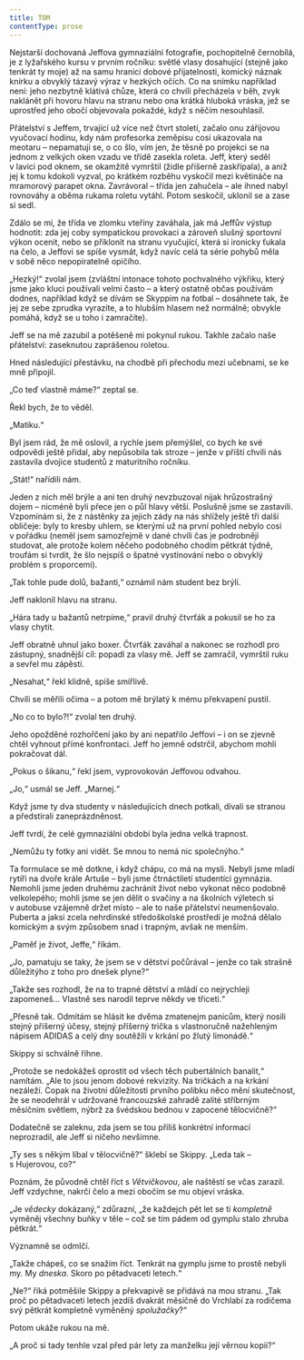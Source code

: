 ```yaml
---
title: TOM
contentType: prose
---
```


  

Nejstarší dochovaná Jeffova gymnaziální fotografie, pochopitelně černobílá, je z lyžařského kursu v prvním ročníku: světlé vlasy dosahující (stejně jako tenkrát ty moje) až na samu hranici dobové přijatelnosti, komický náznak knírku a obvyklý tázavý výraz v hezkých očích. Co na snímku například není: jeho nezbytně klátivá chůze, která co chvíli přecházela v běh, zvyk naklánět při hovoru hlavu na stranu nebo ona krátká hluboká vráska, jež se uprostřed jeho obočí objevovala pokaždé, když s něčím nesouhlasil.

Přátelství s Jeffem, trvající už více než čtvrt století, začalo onu zářijovou vyučovací hodinu, kdy nám profesorka zeměpisu cosi ukazovala na meotaru – nepamatuji se, o co šlo, vím jen, že těsně po projekci se na jednom z velkých oken vzadu ve třídě zasekla roleta. Jeff, který seděl v lavici pod oknem, se okamžitě vymrštil (židle příšerně zaskřípala), a aniž jej k tomu kdokoli vyzval, po krátkém rozběhu vyskočil mezi květináče na mramorový parapet okna. Zavrávoral – třída jen zahučela – ale ihned nabyl rovnováhy a oběma rukama roletu vytáhl. Potom seskočil, uklonil se a zase si sedl.

Zdálo se mi, že třída ve zlomku vteřiny zaváhala, jak má Jeffův výstup hodnotit: zda jej coby sympatickou provokaci a zároveň slušný sportovní výkon ocenit, nebo se přiklonit na stranu vyučující, která si ironicky ťukala na čelo, a Jeffovi se spíše vysmát, když navíc celá ta série pohybů měla v sobě něco nepopiratelně opičího.

„Hezký!“ zvolal jsem (zvláštní intonace tohoto pochvalného výkřiku, který jsme jako kluci používali velmi často – a který ostatně občas používám dodnes, například když se dívám se Skyppim na fotbal – dosáhnete tak, že jej ze sebe zprudka vyrazíte, a to hlubším hlasem než normálně; obvykle pomáhá, když se u toho i zamračíte).

Jeff se na mě zazubil a potěšeně mi pokynul rukou. Takhle začalo naše přátelství: zaseknutou zaprášenou roletou.

  

Hned následující přestávku, na chodbě při přechodu mezi učebnami, se ke mně připojil.

„Co teď vlastně máme?“ zeptal se.

Řekl bych, že to věděl.

„Matiku.“

Byl jsem rád, že mě oslovil, a rychle jsem přemýšlel, co bych ke své odpovědi ještě přidal, aby nepůsobila tak stroze – jenže v příští chvíli nás zastavila dvojice studentů z maturitního ročníku.

„Stát!“ nařídili nám.

Jeden z nich měl brýle a ani ten druhý nevzbuzoval nijak hrůzostrašný dojem – nicméně byli přece jen o půl hlavy větší. Poslušně jsme se zastavili. Vzpomínám si, že z nástěnky za jejich zády na nás shlížely ještě tři další obličeje: byly to kresby uhlem, se kterými už na první pohled nebylo cosi v pořádku (neměl jsem samozřejmě v dané chvíli čas je podrobněji studovat, ale protože kolem něčeho podobného chodím pětkrát týdně, troufám si tvrdit, že šlo nejspíš o špatné vystínování nebo o obvyklý problém s proporcemi).

„Tak tohle pude dolů, bažanti,“ oznámil nám student bez brýlí.

Jeff naklonil hlavu na stranu.

„Hára tady u bažantů netrpíme,“ pravil druhý čtvrťák a pokusil se ho za vlasy chytit.

Jeff obratně uhnul jako boxer. Čtvrťák zaváhal a nakonec se rozhodl pro zástupný, snadnější cíl: popadl za vlasy mě. Jeff se zamračil, vymrštil ruku a sevřel mu zápěstí.

„Nesahat,“ řekl klidně, spíše smířlivě.

Chvíli se měřili očima – a potom mě brýlatý k mému překvapení pustil.

„No co to bylo?!“ zvolal ten druhý.

Jeho opožděné rozhořčení jako by ani nepatřilo Jeffovi – i on se zjevně chtěl vyhnout přímé konfrontaci. Jeff ho jemně odstrčil, abychom mohli pokračovat dál.

„Pokus o šikanu,“ řekl jsem, vyprovokován Jeffovou odvahou.

„Jo,“ usmál se Jeff. „Marnej.“

Když jsme ty dva studenty v následujících dnech potkali, dívali se stranou a předstírali zaneprázdněnost.

  

Jeff tvrdí, že celé gymnaziální období byla jedna velká trapnost.

„Nemůžu ty fotky ani vidět. Se mnou to nemá nic společnýho.“

Ta formulace se mě dotkne, i když chápu, co má na mysli. Nebyli jsme mladí rytíři na dvoře krále Artuše – byli jsme čtrnáctiletí studentíci gymnázia. Nemohli jsme jeden druhému zachránit život nebo vykonat něco podobně velkolepého; mohli jsme se jen dělit o svačiny a na školních výletech si v autobuse vzájemně držet místo – ale to naše přátelství neumenšovalo. Puberta a jaksi zcela nehrdinské středoškolské prostředí je možná dělalo komickým a svým způsobem snad i trapným, avšak ne menším.

„Paměť je život, Jeffe,“ říkám.

„Jo, pamatuju se taky, že jsem se v dětství počůrával – jenže co tak strašně důležitýho z toho pro dnešek plyne?“

„Takže ses rozhodl, že na to trapné dětství a mládí co nejrychleji zapomeneš… Vlastně ses narodil teprve někdy ve třiceti.“

„Přesně tak. Odmítám se hlásit ke dvěma zmatenejm panicům, který nosili stejný příšerný účesy, stejný příšerný trička s vlastnoručně nažehleným nápisem ADIDAS a celý dny soutěžili v krkání po žlutý limonádě.“

Skippy si schválně říhne.

„Protože se nedokážeš oprostit od všech těch pubertálních banalit,“ namítám. „Ale to jsou jenom dobové rekvizity. Na tričkách a na krkání nezáleží. Copak na životní důležitosti prvního polibku něco mění skutečnost, že se neodehrál v udržované francouzské zahradě zalité stříbrným měsíčním světlem, nýbrž za švédskou bednou v zapocené tělocvičně?“

Dodatečně se zaleknu, zda jsem se tou příliš konkrétní informací neprozradil, ale Jeff si ničeho nevšimne.

„Ty ses s někým líbal v tělocvičně?“ šklebí se Skippy. „Leda tak – s Hujerovou, co?“

Poznám, že původně chtěl říct s _Větvičkovou_, ale naštěstí se včas zarazil. Jeff vzdychne, nakrčí čelo a mezi obočím se mu objeví vráska.

„Je _vědecky_ dokázaný,“ zdůrazní, „že každejch pět let se ti _kom­pletně_ vyměněj všechny buňky v těle – což se tím pádem od gymplu stalo zhruba pětkrát.“

Významně se odmlčí.

„Takže chápeš, co se snažím říct. Tenkrát na gymplu jsme to prostě nebyli my. My _dneska_. Skoro po pětadvaceti letech.“

„Ne?“ říká potměšile Skippy a překvapivě se přidává na mou stranu. „Tak proč po pětadvaceti letech jezdíš dvakrát měsíčně do Vrchlabí za rodičema svý pětkrát kompletně vyměněný _spolužačky_?“

Potom ukáže rukou na mě.

„A proč si tady tenhle vzal před pár lety za manželku její věrnou kopii?“
